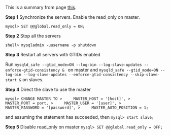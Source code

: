 This is a summary from page [this](https://dev.mysql.com/doc/refman/5.6/en/replication-gtids-howto.html).

**Step 1**  Synchronize the servers. Enable the read_only on master.

`mysql> SET @@global.read_only = ON;`

**Step 2** Stop all the servers

`shell> mysqladmin -uusername -p shutdown`

**Step 3** Restart all servers with GTIDs enabled

Run `mysqld_safe --gtid_mode=ON --log-bin --log-slave-updates --enforce-gtid-consistency & ` on master and `mysqld_safe --gtid_mode=ON --log-bin --log-slave-updates --enforce-gtid-consistency --skip-slave-start &` on slaves.

**Step 4** Direct the slave to use the master

`
mysql> CHANGE MASTER TO
     >     MASTER_HOST = '[host]',
     >     MASTER_PORT = port,
     >     MASTER_USER = '[user]',
     >     MASTER_PASSWORD = '[password]',
     >     MASTER_AUTO_POSITION = 1;
`

and assuming the statement has succeeded, then `mysql> start slave;`

**Step 5** Disable read_only on master
`
mysql> SET @@global.read_only = OFF;
`